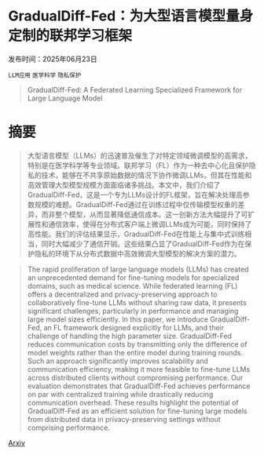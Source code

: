 # GradualDiff-Fed：为大型语言模型量身定制的联邦学习框架

发布时间：2025年06月23日

`LLM应用` `医学科学` `隐私保护`

> GradualDiff-Fed: A Federated Learning Specialized Framework for Large Language Model

# 摘要

> 大型语言模型（LLMs）的迅速普及催生了对特定领域微调模型的高需求，特别是在医学科学等专业领域。联邦学习（FL）作为一种去中心化且保护隐私的技术，能够在不共享原始数据的情况下协作微调LLMs，但其在性能和高效管理大型模型规模方面面临诸多挑战。本文中，我们介绍了GradualDiff-Fed，这是一个专为LLMs设计的FL框架，旨在解决处理高参数规模的难题。GradualDiff-Fed通过在训练过程中仅传输模型权重的差异，而非整个模型，从而显著降低通信成本。这一创新方法大幅提升了可扩展性和通信效率，使得在分布式客户端上微调LLMs成为可能，同时保持了高性能。我们的评估结果显示，GradualDiff-Fed在性能上与集中式训练相当，同时大幅减少了通信开销。这些结果凸显了GradualDiff-Fed作为在保护隐私的环境下从分布式数据中高效微调大型模型的解决方案的潜力。


> The rapid proliferation of large language models (LLMs) has created an unprecedented demand for fine-tuning models for specialized domains, such as medical science. While federated learning (FL) offers a decentralized and privacy-preserving approach to collaboratively fine-tune LLMs without sharing raw data, it presents significant challenges, particularly in performance and managing large model sizes efficiently. In this paper, we introduce GradualDiff-Fed, an FL framework designed explicitly for LLMs, and their challenge of handling the high parameter size. GradualDiff-Fed reduces communication costs by transmitting only the difference of model weights rather than the entire model during training rounds. Such an approach significantly improves scalability and communication efficiency, making it more feasible to fine-tune LLMs across distributed clients without compromising performance. Our evaluation demonstrates that GradualDiff-Fed achieves performance on par with centralized training while drastically reducing communication overhead. These results highlight the potential of GradualDiff-Fed as an efficient solution for fine-tuning large models from distributed data in privacy-preserving settings without comprising performance.

[Arxiv](https://arxiv.org/abs/2506.19164)